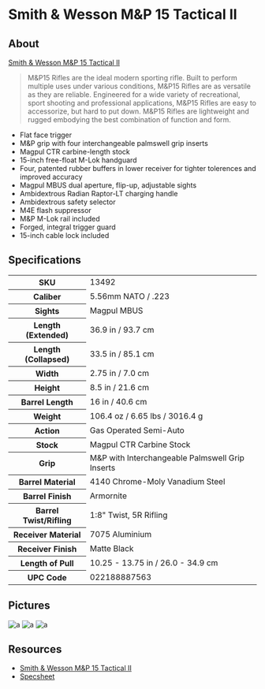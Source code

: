 # Smith & Wesson M&P 15 Tactical II

<!--
EUR 1860
SN  TT89793
-->

## About

[Smith & Wesson M&P 15 Tactical II](https://www.smith-wesson.com/product/mp-15?sku=13492)

> M&P15 Rifles are the ideal modern sporting rifle.  Built to perform multiple uses under various conditions, M&P15 Rifles are as versatile as they are reliable.   Engineered for a wide variety of recreational, sport shooting and professional applications, M&P15 Rifles are easy to accessorize, but hard to put down. M&P15 Rifles are lightweight and rugged embodying the best combination of function and form.

* Flat face trigger
* M&P grip with four interchangeable palmswell grip inserts
* Magpul CTR carbine-length stock
* 15-inch free-float M-Lok handguard
* Four, patented rubber buffers in lower receiver for tighter tolerences and improved accuracy
* Magpul MBUS dual aperture, flip-up, adjustable sights
* Ambidextrous Radian Raptor-LT charging handle
* Ambidextrous safety selector
* M4E flash suppressor
* M&P M-Lok rail included
* Forged, integral trigger guard
* 15-inch cable lock included

## Specifications

<table>
  <tr>
    <th>SKU</th>
    <td>13492</td>
  </tr>
  <tr>
    <th>Caliber</th>
    <td>5.56mm NATO / .223</td>
  </tr>
  <tr>
    <th>Sights</th>
    <td>Magpul MBUS</td>
  </tr>
  <tr>
    <th>Length (Extended)</th>
    <td>36.9 in / 93.7 cm</td>
  </tr>
  <tr>
    <th>Length (Collapsed)</th>
    <td>33.5 in / 85.1 cm</td>
  </tr>
  <tr>
    <th>Width</th>
    <td>2.75 in / 7.0 cm</td>
  </tr>
  <tr>
    <th>Height</th>
    <td>8.5 in / 21.6 cm</td>
  </tr>
  <tr>
    <th>Barrel Length</th>
    <td>16 in / 40.6 cm</td>
  </tr>
  <tr>
    <th>Weight</th>
    <td>106.4 oz / 6.65 lbs / 3016.4 g</td>
  </tr>
  <tr>
    <th>Action</th>
    <td>Gas Operated Semi-Auto</td>
  </tr>
  <tr>
    <th>Stock</th>
    <td>Magpul CTR Carbine Stock</td>
  </tr>
  <tr>
    <th>Grip</th>
    <td>M&P with Interchangeable Palmswell Grip Inserts</td>
  </tr>
  <tr>
    <th>Barrel Material</th>
    <td>4140 Chrome-Moly Vanadium Steel</td>
  </tr>
  <tr>
    <th>Barrel Finish</th>
    <td>Armornite</td>
  </tr>
  <tr>
    <th>Barrel Twist/Rifling</th>
    <td>1:8" Twist, 5R Rifling</td>
  </tr>
  <tr>
    <th>Receiver Material</th>
    <td>7075 Aluminium</td>
  </tr>
  <tr>
    <th>Receiver Finish</th>
    <td>Matte Black</td>
  </tr>
  <tr>
    <th>Length of Pull</th>
    <td>10.25 - 13.75 in / 26.0 - 34.9 cm</td>
  </tr>
  <tr>
    <th>UPC Code</th>
    <td>022188887563</td>
  </tr>
</table>

## Pictures

![a](https://github.com/CumpsD/second-brain/raw/main/assets/shooting/mp15tii/gun1.png "a")
![a](https://github.com/CumpsD/second-brain/raw/main/assets/shooting/mp15tii/gun2.png "a")
![a](https://github.com/CumpsD/second-brain/raw/main/assets/shooting/mp15tii/gun3.png "a")

## Resources

* [Smith & Wesson M&P 15 Tactical II](https://www.smith-wesson.com/product/mp-15?sku=13492)
* [Specsheet](https://github.com/CumpsD/second-brain/raw/main/assets/shooting/mp15tii/specs.pdf)
